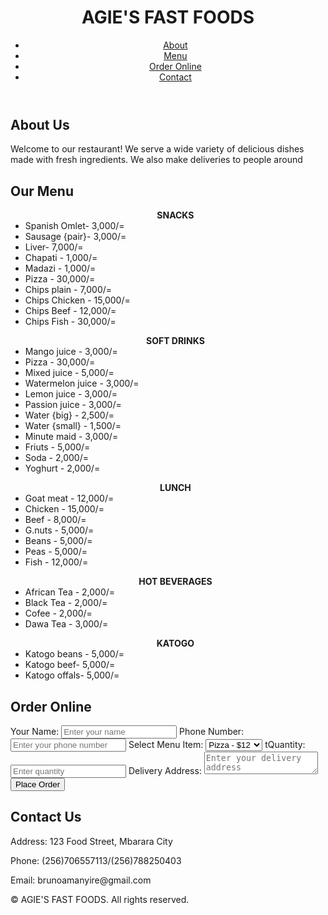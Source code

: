 <!DOCTYPE html>
<html lang="en">
<head>
  <meta charset="UTF-8">
  <meta name="viewport" content="width=device-width, initial-scale=1.0">
  
  <link rel="stylesheet" href="styles.css">
</head>
<body>
  <header>
    <div class="container">
      <h1 class="red"><center>AGIE'S FAST FOODS</center></h1>
      <nav>
        <ul>
          <li><a href="#about">About</a></li>
          <li><a href="#menu">Menu</a></li>
<li><a href="#order">Order Online</a></li>
    <li><a href="#contact">Contact</a></li>
        </ul>
      </nav>
    </div>
  </header>

  <section id="about" class="section">
    <div class="container">
      <h2>About Us</h2>
      <p>Welcome to our restaurant! We serve a wide variety of delicious dishes made with fresh ingredients. We also make deliveries to people around</p>
    </div>
  </section>

  <section id="menu" class="section">
    <div class="container">
      <h2>Our Menu</h2>
      <ul><center><b>SNACKS</b></center>
        <li> Spanish Omlet- 3,000/=</li>
        <li>Sausage {pair}- 3,000/=</li>
        <li>Liver- 7,000/=</li>
        <li>Chapati - 1,000/=</li>
        <li>Madazi - 1,000/=</li>
        <li>Pizza - 30,000/=</li>
        <li>Chips plain - 7,000/=</li>
        <li>Chips Chicken - 15,000/=</li>
        <li>Chips Beef - 12,000/=</li>
       <li>Chips  Fish - 30,000/=</li>     
 </ul>
 <ul><center><b>SOFT DRINKS</b></center>
        <li> Mango juice - 3,000/=</li>
        <li>Pizza - 30,000/=</li>
        <li>Mixed juice - 5,000/=</li>
        <li>Watermelon juice - 3,000/=</li>
        <li>Lemon juice - 3,000/=</li>
        <li>Passion juice - 3,000/=</li>
        <li>Water {big} - 2,500/=</li>
        <li>Water {small} - 1,500/=</li>
        <li>Minute maid - 3,000/=</li>
        <li>Friuts - 5,000/=</li>
       <li>Soda - 2,000/=</li>
       <li>Yoghurt - 2,000/=</li>     
 </ul>
<ul><center><b>LUNCH</b></center>
        <li> Goat meat - 12,000/=</li>
        <li>Chicken - 15,000/=</li>
        <li>Beef - 8,000/=</li>
        <li>G.nuts - 5,000/=</li>
        <li>Beans - 5,000/=</li>
        <li>Peas - 5,000/=</li>
        <li>Fish - 12,000/=</li>
</ul>
<ul><center><b>HOT BEVERAGES</b></center>
        <li> African Tea - 2,000/=</li>
        <li>Black Tea - 2,000/=</li>
        <li>Cofee - 2,000/=</li>
        <li>Dawa Tea - 3,000/=</li>
</ul>
<ul><center><b>KATOGO</b></center>
        <li>Katogo beans - 5,000/=</li>
        <li>Katogo beef- 5,000/=</li>
        <li>Katogo offals- 5,000/=</li>
</ul>
    </div>
  </section>
 </section>
<section id="order" class="section">
    <h2>Order Online</h2>
    <form action="/submit-order" method="POST" class="order-form">
     <label for="name">Your Name:</label>
      <input type="text" id="name" name="name" placeholder="Enter your name" required>
 <label for="phone">Phone Number:</label>
      <input type="tel" id="phone" name="phone" placeholder="Enter your phone number" required>
 <label for="menu-item">Select Menu Item:</label>
      <select id="menu-item" name="menu-item" required>
        <option value="pizza">Pizza - $12</option>
        <option value="pasta">Pasta - $10</option>
        <option value="burger">Burger - $8</option>
        <option value="salad">Salad - $6</option>
      </select>
t<label for="quantity">Quantity:</label>
      <input type="number" id="quantity" name="quantity" min="1" placeholder="Enter quantity" required>
 <label for="address">Delivery Address:</label>
      <textarea id="address" name="address" placeholder="Enter your delivery address" required></textarea>
 <button type="submit">Place Order</button>
    </form>
  </section>
<section id="contact" class="section">
    <div class="container">
      <h2>Contact Us</h2>
      <p>Address: 123 Food Street, Mbarara City</p>
      <p>Phone: (256)706557113/(256)788250403</p>
      <p>Email: brunoamanyire@gmail.com</p>
    </div>
  </section>

  <footer>
    <div class="container">
      <p>&copy; AGIE'S FAST FOODS. All rights reserved.</p>
    </div>
  </footer>
</body>
</html>
